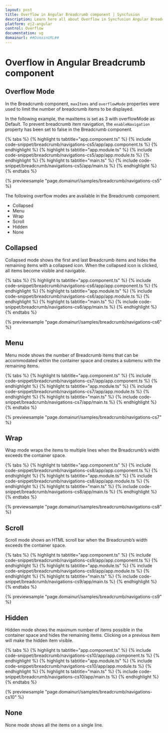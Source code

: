 ```yaml
---
layout: post
title: Overflow in Angular Breadcrumb component | Syncfusion
description: Learn here all about Overflow in Syncfusion Angular Breadcrumb component of Syncfusion Essential JS 2 and more.
platform: ej2-angular
control: Overflow 
documentation: ug
domainurl: ##DomainURL##
---
```


# Overflow in Angular Breadcrumb component

## Overflow Mode

In the Breadcrumb component, `maxItems` and `overflowMode` properties were used to limit the number of breadcrumb items to be displayed.

In the following example, the maxItems is set as 3 with overflowMode as Default. To prevent breadcrumb item navigation, the `enableNavigation` property has been set to false in the Breadcrumb component.

{% tabs %}
{% highlight ts tabtitle="app.component.ts" %}
{% include code-snippet/breadcrumb/navigations-cs5/app/app.component.ts %}
{% endhighlight %}
{% highlight ts tabtitle="app.module.ts" %}
{% include code-snippet/breadcrumb/navigations-cs5/app/app.module.ts %}
{% endhighlight %}
{% highlight ts tabtitle="main.ts" %}
{% include code-snippet/breadcrumb/navigations-cs5/app/main.ts %}
{% endhighlight %}
{% endtabs %}
  
{% previewsample "page.domainurl/samples/breadcrumb/navigations-cs5" %}

The following overflow modes are available in the Breadcrumb component.

* Collapsed
* Menu
* Wrap
* Scroll
* Hidden
* None

## Collapsed

Collapsed mode shows the first and last Breadcrumb items and hides the remaining items with a collapsed icon. When the collapsed icon is clicked, all items become visible and navigable.

{% tabs %}
{% highlight ts tabtitle="app.component.ts" %}
{% include code-snippet/breadcrumb/navigations-cs6/app/app.component.ts %}
{% endhighlight %}
{% highlight ts tabtitle="app.module.ts" %}
{% include code-snippet/breadcrumb/navigations-cs6/app/app.module.ts %}
{% endhighlight %}
{% highlight ts tabtitle="main.ts" %}
{% include code-snippet/breadcrumb/navigations-cs6/app/main.ts %}
{% endhighlight %}
{% endtabs %}
  
{% previewsample "page.domainurl/samples/breadcrumb/navigations-cs6" %}

## Menu

Menu mode shows the number of Breadcrumb items that can be accommodated within the container space and creates a submenu with the remaining items.

{% tabs %}
{% highlight ts tabtitle="app.component.ts" %}
{% include code-snippet/breadcrumb/navigations-cs7/app/app.component.ts %}
{% endhighlight %}
{% highlight ts tabtitle="app.module.ts" %}
{% include code-snippet/breadcrumb/navigations-cs7/app/app.module.ts %}
{% endhighlight %}
{% highlight ts tabtitle="main.ts" %}
{% include code-snippet/breadcrumb/navigations-cs7/app/main.ts %}
{% endhighlight %}
{% endtabs %}
  
{% previewsample "page.domainurl/samples/breadcrumb/navigations-cs7" %}

## Wrap

Wrap mode wraps the items to multiple lines when the Breadcrumb’s width exceeds the container space.

{% tabs %}
{% highlight ts tabtitle="app.component.ts" %}
{% include code-snippet/breadcrumb/navigations-cs8/app/app.component.ts %}
{% endhighlight %}
{% highlight ts tabtitle="app.module.ts" %}
{% include code-snippet/breadcrumb/navigations-cs8/app/app.module.ts %}
{% endhighlight %}
{% highlight ts tabtitle="main.ts" %}
{% include code-snippet/breadcrumb/navigations-cs8/app/main.ts %}
{% endhighlight %}
{% endtabs %}
  
{% previewsample "page.domainurl/samples/breadcrumb/navigations-cs8" %}

## Scroll

Scroll mode shows an HTML scroll bar when the Breadcrumb’s width exceeds the container space.

{% tabs %}
{% highlight ts tabtitle="app.component.ts" %}
{% include code-snippet/breadcrumb/navigations-cs9/app/app.component.ts %}
{% endhighlight %}
{% highlight ts tabtitle="app.module.ts" %}
{% include code-snippet/breadcrumb/navigations-cs9/app/app.module.ts %}
{% endhighlight %}
{% highlight ts tabtitle="main.ts" %}
{% include code-snippet/breadcrumb/navigations-cs9/app/main.ts %}
{% endhighlight %}
{% endtabs %}
  
{% previewsample "page.domainurl/samples/breadcrumb/navigations-cs9" %}

## Hidden

Hidden mode shows the maximum number of items possible in the container space and hides the remaining items. Clicking on a previous item will make the hidden item visible.

{% tabs %}
{% highlight ts tabtitle="app.component.ts" %}
{% include code-snippet/breadcrumb/navigations-cs10/app/app.component.ts %}
{% endhighlight %}
{% highlight ts tabtitle="app.module.ts" %}
{% include code-snippet/breadcrumb/navigations-cs10/app/app.module.ts %}
{% endhighlight %}
{% highlight ts tabtitle="main.ts" %}
{% include code-snippet/breadcrumb/navigations-cs10/app/main.ts %}
{% endhighlight %}
{% endtabs %}
  
{% previewsample "page.domainurl/samples/breadcrumb/navigations-cs10" %}

## None

None mode shows all the items on a single line.

